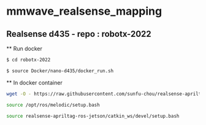 # mmwave_realsense_mapping
## Realsense d435 - repo : robotx-2022
** Run docker
```bash
$ cd robotx-2022
```
```bash
$ source Docker/nano-d435/docker_run.sh
```
** In docker container
```bash
wget -O - https://raw.githubusercontent.com/sunfu-chou/realsense-apriltag-ros-jetson/master/rs_at.bash | bash
```
```bash
source /opt/ros/melodic/setup.bash
```
```bash
source realsense-apriltag-ros-jetson/catkin_ws/devel/setup.bash
```
